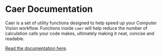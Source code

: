 # Caer Documentation
Caer is a set of utility functions designed to help speed up your Computer Vision workflow. Functions inside `caer` will help reduce the number of calculation calls your code makes, ultimately making it neat, concise and readable.

[Read the documentation here](http://caer.rtfd.io).

<!-- 
## Overview
- [Caer Version](#get-caer-version)
- [Get Caer Functions](#get-all-caer-functions)
- [Load Images](#load-images)
- [List Images in Directory](#list-image-files-from-directory)
- [List Videos in Directory](#list-video-files-from-directory)
- [List Media in Directory](#list-media-files-from-directory)
- [Translation](#translation)
- [Rotation](#rotation)
- [Resizing](#resizing)
- [Edge Cascades](#edge-cascades)
- [Switch between Colour Spaces](#switch-between-colour-spaces)
- [Image From URL](#image-from-url)
- [Save Lists to disk](#save-lists-to-disk)
- [Train & Validation Split](#train-and-validation-split)



## Get Caer Version
Use `caer.__version__` to get the current version number of your `caer` installation.

## Get all Caer functions
`caer.get_caer_methods()` or `caer.get_caer_functions()` will return a tuple of all the available functions in your current installation of `caer`. 


## Load Images
`caer.imread` reads in an image from a specified filepath. 

**Arguments**
- `image_path`: Path to an image (filepath or URL)
- `target_size`: Final destination size of the image. Tuple of size 2 (width, height). Specify `None` to retain original image dimensions. 
- `channels`: 1 (convert to grayscale) or 3 (BGR/RGB). Default: 3
- `rgb`: Boolean to decide if keep RGB (True) or BGR (False) formatting. Default: True
- `resize_factor`: Resizes image using a specific integer/float. Default: None
- `preserve_aspect_ratio`: Resizes an image to `target_size` keeping the aspect ratio. Some parts of the image may not be included (such as margins of the image). Default: False
```python
# BGR Image
>> image = caer.imread(path, target_size=None, channels=3, rgb=False)

# RGB Image
>> image = caer.imread(path, target_size=None, channels=3, rgb=True)

# Image shrunk by a factor of 5
>> image = caer.imread(path, resize_ratio = .2, channels=3, rgb=True)

# Image resized to (500,500) ignoring aspect ratio
>> image = caer.imread(path, target_size=(500,500), preserve_aspect_ratio=False)

# Image resized to (500,500) keeping aspect ratio
>> image = caer.imread(path, target_size=(500,500), preserve_aspect_ratio=True)
```


## List Image Files from Directory
`caer.path.list_images()` lists all image files in the immediate directory (if `recursive = False`)  or all sub-directories, otherwise. 
```python
>> image_list = caer.path.list_images(DIR='Photos', recursive=True, use_fullpath=False, show_size=False)
>> image_list
```


## List Video Files from Directory
`caer.path.list_videos()` lists all image files in the immediate directory (if `recursive = False`)  or all sub-directories, otherwise. 
```python
>> video_list = caer.path.list_videos(DIR='Videos', recursive=True, use_fullpath=False, show_size=False)
>> video_list
```


## List Media Files from Directory
`caer.path.list_media()` lists all media files (images and videos) in the immediate directory (if `recursive = False`)  or all sub-directories, otherwise. 
```python
>> media_list = caer.path.list_media(DIR='Media', recursive=True, use_fullpath=False, show_size=False)
>> media_list
```


## Translation
Image translation can be performed by simply calling `caer.translate()` 
```python
# Shifts an image 50 pixels to the right and 100 pixels up
>> translated = caer.translate(image, 50, -100)
```


## Rotation
Image rotate can be performed by calling `caer.rotate()`. 
If rotation point `rotPoint` is not specified, the image will be rotated around the centre. 
```python
# Rotates an image around the centre counter-clockwise by 45 degrees
>> rotated = caer.rotate(image, 45, rotPoint=None)
```


## Resizing
`caer.resize()` resizes an image either by using a scale factor (keeps aspect ratio) or to a strict image size (original aspect ratio may not be kept)

```python
# Resizes the image to half its original dimensions
>> image = caer.resize(image, resize_factor=.5)

# Image resized to (500,500) ignoring aspect ratio
>> image = caer.resize(image, target_size=(500,500), preserve_aspect_ratio=False)

# Image resized to (500,500) keeping aspect ratio
>> image = caer.resize(image, target_size=(500,500), preserve_aspect_ratio=True)
```


## Edge Cascades
Available v1.7.7 onwards, `caer.edges()` computes the edges in an image either using 2 threshold values or the median of the image (if `use_median` = True). 

Note: Median is given priority if 2 threshold values are passed and `use_median` is True
```python
# Creating an edge cascade using the computed median 
>> median_edges = caer.edges(image, use_median=True, sigma=0.4)

# Creating an edge cascade using 2 threshold values
>> threshold_edges = caer.edges(image, 125, 180)
```


## Switch between Colour Spaces
Currently, `caer` supports converting an image from BGR to the RGB, Grayscale, HSV and LAB colour spaces. More colour spaces will be supported in future updates. 
```python
# BGR to RGB (Useful if you use Matplotlib to display images)
>> rgb = caer.to_rgb(image)
# BGR to Grayscale
>> gray = caer.to_gray(image)
# BGR to HSV
>> hsv = caer.to_hsv(image)
# BGR to LAB
>> lab = caer.to_lab(image)
```


## Image from URL
***Note: `caer.imread()` can read in images from URLs as well. This is the recommended method.***

`caer.url_from_image()` reads in an image from a URL and returns it as an RGB image (if `rgb = True`) or BGR (if `rgb=True`)
```python
# Returns an RGB image
>> tens_from_url_rgb = caer.url_from_image(url, rgb=True)
# Returns a BGR image
>> tens_from_url_bgr = caer.url_from_image(url, rgb=True)
```


## Save lists to disk
`caer.saveNumpy()` saves Python lists or Numpy arrays as .npy or .npz files (extension inferred from the `base_name`)
```python
>> py_list = [1,2,3,4]
# Saving as a .npy file
>> caer.saveNumpy(base_name='py_list.npy', data=py_list)
# Saving as a .npz file
>> caer.saveNumpy(base_name='py_list_compressed.npz', data=py_list)
```


## Train and Validation Split
`caer.train_val_split()` splits the training set (features, labels) into actual training and validation sets
```python
>> X_train, y_train, X_val, y_val = caer.train_val_split(features, labels, val_ratio=.2)
``` -->